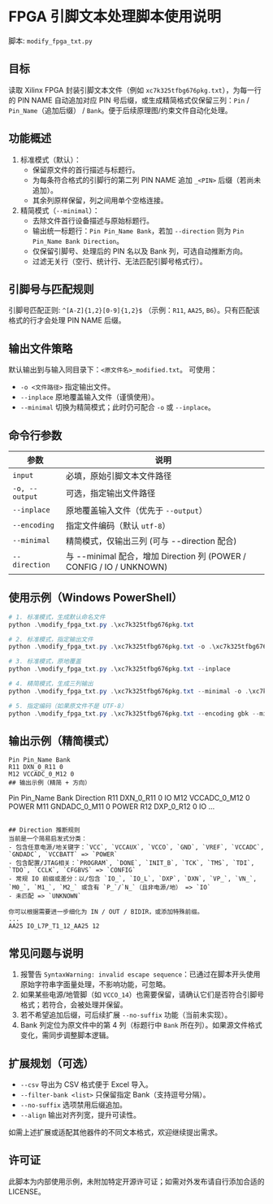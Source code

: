 # FPGA 引脚文本处理脚本使用说明

脚本: `modify_fpga_txt.py`

## 目标
读取 Xilinx FPGA 封装引脚文本文件（例如 `xc7k325tfbg676pkg.txt`），为每一行的 PIN NAME 自动追加对应 PIN 号后缀，或生成精简格式仅保留三列：`Pin` / `Pin_Name`（追加后缀） / `Bank`。便于后续原理图/约束文件自动化处理。

## 功能概述
1. 标准模式（默认）：
   - 保留原文件的首行描述与标题行。
   - 为每条符合格式的引脚行的第二列 PIN NAME 追加 `_<PIN>` 后缀（若尚未追加）。
   - 其余列原样保留，列之间用单个空格连接。
2. 精简模式（`--minimal`）：
   - 去除文件首行设备描述与原始标题行。
   - 输出统一标题行：`Pin Pin_Name Bank`，若加 `--direction` 则为 `Pin Pin_Name Bank Direction`。
   - 仅保留引脚号、处理后的 PIN 名以及 Bank 列，可选自动推断方向。
   - 过滤无关行（空行、统计行、无法匹配引脚号格式行）。

## 引脚号与匹配规则
引脚号匹配正则: `^[A-Z]{1,2}[0-9]{1,2}$` （示例：`R11`, `AA25`, `B6`）。只有匹配该格式的行才会处理 PIN NAME 后缀。

## 输出文件策略
默认输出到与输入同目录下：`<原文件名>_modified.txt`。
可使用：
- `-o <文件路径>` 指定输出文件。
- `--inplace` 原地覆盖输入文件（谨慎使用）。
- `--minimal` 切换为精简模式；此时仍可配合 `-o` 或 `--inplace`。

## 命令行参数
| 参数 | 说明 |
|------|------|
| `input` | 必填，原始引脚文本文件路径 |
| `-o, --output` | 可选，指定输出文件路径 |
| `--inplace` | 原地覆盖输入文件（优先于 `--output`） |
| `--encoding` | 指定文件编码（默认 `utf-8`） |
| `--minimal` | 精简模式，仅输出三列 (可与 --direction 配合) |
| `--direction` | 与 --minimal 配合，增加 Direction 列 (POWER / CONFIG / IO / UNKNOWN) |

## 使用示例（Windows PowerShell）
```powershell
# 1. 标准模式，生成默认命名文件
python .\modify_fpga_txt.py .\xc7k325tfbg676pkg.txt

# 2. 标准模式，指定输出文件
python .\modify_fpga_txt.py .\xc7k325tfbg676pkg.txt -o .\xc7k325tfbg676pkg_modified.txt

# 3. 标准模式，原地覆盖
python .\modify_fpga_txt.py .\xc7k325tfbg676pkg.txt --inplace

# 4. 精简模式，生成三列输出
python .\modify_fpga_txt.py .\xc7k325tfbg676pkg.txt --minimal -o .\xc7k325tfbg676pkg_minimal.txt

# 5. 指定编码（如果原文件不是 UTF-8）
python .\modify_fpga_txt.py .\xc7k325tfbg676pkg.txt --encoding gbk --minimal -o .\pins_minimal.txt
```

## 输出示例（精简模式）
```
Pin Pin_Name Bank
R11 DXN_0_R11 0
M12 VCCADC_0_M12 0
## 输出示例（精简 + 方向）
```
Pin Pin_Name Bank Direction
R11 DXN_0_R11 0 IO
M12 VCCADC_0_M12 0 POWER
M11 GNDADC_0_M11 0 POWER
R12 DXP_0_R12 0 IO
...
```

## Direction 推断规则
当前是一个简易启发式分类：
- 包含任意电源/地关键字：`VCC`, `VCCAUX`, `VCCO`, `GND`, `VREF`, `VCCADC`, `GNDADC`, `VCCBATT` => `POWER`
- 包含配置/JTAG相关：`PROGRAM`, `DONE`, `INIT_B`, `TCK`, `TMS`, `TDI`, `TDO`, `CCLK`, `CFGBVS` => `CONFIG`
- 常规 IO 前缀或差分：以/包含 `IO_`, `IO_L`, `DXP`, `DXN`, `VP_`, `VN_`, `M0_`, `M1_`, `M2_` 或含有 `P_`/`N_`（且非电源/地） => `IO`
- 未匹配 => `UNKNOWN`

你可以根据需要进一步细化为 IN / OUT / BIDIR，或添加特殊前缀。
...
AA25 IO_L7P_T1_12_AA25 12
```

## 常见问题与说明
1. 报警告 `SyntaxWarning: invalid escape sequence`：已通过在脚本开头使用原始字符串字面量处理，不影响功能，可忽略。
2. 如果某些电源/地管脚（如 `VCCO_14`）也需要保留，请确认它们是否符合引脚号格式；若符合，会被处理并保留。
3. 若不希望追加后缀，可后续扩展 `--no-suffix` 功能（当前未实现）。
4. Bank 列定位为原文件中的第 4 列（标题行中 `Bank` 所在列）。如果源文件格式变化，需同步调整脚本逻辑。

## 扩展规划（可选）
- `--csv` 导出为 CSV 格式便于 Excel 导入。
- `--filter-bank <list>` 只保留指定 Bank（支持逗号分隔）。
- `--no-suffix` 选项禁用后缀追加。
- `--align` 输出对齐列宽，提升可读性。

如需上述扩展或适配其他器件的不同文本格式，欢迎继续提出需求。

## 许可证
此脚本为内部使用示例，未附加特定开源许可证；如需对外发布请自行添加合适的 LICENSE。

